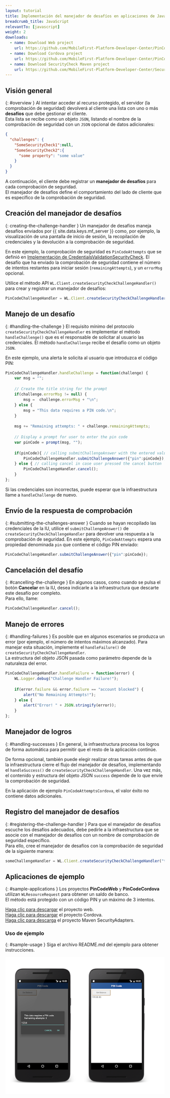 ```yaml
---
layout: tutorial
title: Implementación del manejador de desafíos en aplicaciones de JavaScript (Cordova, Web)
breadcrumb_title: JavaScript
relevantTo: [javascript]
weight: 2
downloads:
  - name: Download Web project
    url: https://github.com/MobileFirst-Platform-Developer-Center/PinCodeWeb/tree/release80
  - name: Download Cordova project
    url: https://github.com/MobileFirst-Platform-Developer-Center/PinCodeCordova/tree/release80
  - name: Download SecurityCheck Maven project
    url: https://github.com/MobileFirst-Platform-Developer-Center/SecurityCheckAdapters/tree/release80
---
```

<!-- NLS_CHARSET=UTF-8 -->
## Visión general
{: #overview }
Al intentar acceder al recurso protegido, el servidor (la comprobación de seguridad) devolverá al cliente una lista con uno o más **desafíos** que debe gestionar el cliente.  
Esta lista se recibe como un objeto `JSON`, listando el nombre de la comprobación de seguridad con un `JSON` opcional de datos adicionales:

```json
{
  "challenges": {
    "SomeSecurityCheck1":null,
    "SomeSecurityCheck2":{
      "some property": "some value"
    }
  }
}
```

A continuación, el cliente debe registrar un **manejador de desafíos** para cada comprobación de seguridad.  
El manejador de desafíos define el comportamiento del lado de cliente que es específico de la comprobación de seguridad.

## Creación del manejador de desafíos
{: creating-the-challenge-handler }
Un manejador de desafíos maneja desafíos enviados por {{ site.data.keys.mf_server }} como, por ejemplo, la visualización de una pantalla de inicio de sesión, la recopilación de credenciales y la devolución a la comprobación de seguridad.

En este ejemplo, la comprobación de seguridad es `PinCodeAttempts` que se definió en [Implementación de CredentialsValidationSecurityCheck](../security-check). El desafío que ha enviado la comprobación de seguridad contiene el número de intentos restantes para iniciar sesión (`remainingAttempts`), y un `errorMsg` opcional.


Utilice el método API `WL.Client.createSecurityCheckChallengeHandler()` para crear y registrar un manejador de desafíos:

```javascript
PinCodeChallengeHandler = WL.Client.createSecurityCheckChallengeHandler("PinCodeAttempts");
```

## Manejo de un desafío
{: #handling-the-challenge }
El requisito mínimo del protocolo `createSecurityCheckChallengeHandler` es implementar el método `handleChallenge()` que es el responsable de solicitar al usuario las credenciales. El método `handleChallenge` recibe el desafío como un objeto `JSON`.

En este ejemplo, una alerta le solicita al usuario que introduzca el código PIN: 

```javascript
PinCodeChallengeHandler.handleChallenge = function(challenge) {
    var msg = "";

    // Create the title string for the prompt
    if(challenge.errorMsg != null) {
        msg =  challenge.errorMsg + "\n";
    } else {
        msg = "This data requires a PIN code.\n";
    }

    msg += "Remaining attempts: " + challenge.remainingAttempts;

    // Display a prompt for user to enter the pin code     
    var pinCode = prompt(msg, "");

    if(pinCode){ // calling submitChallengeAnswer with the entered value
        PinCodeChallengeHandler.submitChallengeAnswer({"pin":pinCode});
    } else { // calling cancel in case user pressed the cancel button
        PinCodeChallengeHandler.cancel();   
    }                            
};
```

Si las credenciales son incorrectas, puede esperar que la infraestructura llame a `handleChallenge` de nuevo.

## Envío de la respuesta de comprobación
{: #submitting-the-challenges-answer }
Cuando se hayan recopilado las credenciales de la IU, utilice el `submitChallengeAnswer()` de `createSecurityCheckChallengeHandler` para devolver una respuesta a la comprobación de seguridad. En este ejemplo, `PinCodeAttempts` espera una propiedad denominada `pin` que contiene el código PIN enviado:

```javascript
PinCodeChallengeHandler.submitChallengeAnswer({"pin":pinCode});
```

## Cancelación del desafío
{: #cancelling-the-challenge }
En algunos casos, como cuando se pulsa el botón **Cancelar** en la IU, desea indicarle a la infraestructura que descarte este desafío por completo.  
Para ello, llame: 

```javascript
PinCodeChallengeHandler.cancel();
```

## Manejo de errores
{: #handling-failures }
Es posible que en algunos escenarios se produzca un error (por ejemplo, el número de intentos máximos alcanzado). Para manejar esta situación, implemente el `handleFailure()` de `createSecurityCheckChallengeHandler`.  
La estructura del objeto JSON pasada como parámetro depende de la naturaleza del error. 

```javascript
PinCodeChallengeHandler.handleFailure = function(error) {
    WL.Logger.debug("Challenge Handler Failure!");

    if(error.failure && error.failure == "account blocked") {
        alert("No Remaining Attempts!");  
    } else {
        alert("Error! " + JSON.stringify(error));
    }
};
```

## Manejador de logros
{: #handling-successes }
En general, la infraestructura procesa los logros de forma automática para permitir que el resto de la aplicación continúe.

De forma opcional, también puede elegir realizar otras tareas antes de que la infraestructura cierre el flujo del manejador de desafíos, implementando el `handleSuccess()` de `createSecurityCheckChallengeHandler`. Una vez más, el contenido y estructura del objeto JSON `success` depende de lo que envíe la comprobación de seguridad.

En la aplicación de ejemplo `PinCodeAttemptsCordova`, el valor éxito no contiene datos adicionales. 

## Registro del manejador de desafíos
{: #registering-the-challenge-handler }
Para que el manejador de desafíos escuche los desafíos adecuados, debe pedirle a la infraestructura que se asocie con el manejador de desafíos con un nombre de comprobación de seguridad específico.  
Para ello, cree el manejador de desafíos con la comprobación de seguridad de la siguiente manera:

```javascript
someChallengeHandler = WL.Client.createSecurityCheckChallengeHandler("the-securityCheck-name");
```

## Aplicaciones de ejemplo
{: #sample-applications }
Los proyectos **PinCodeWeb** y **PinCodeCordova** utilizan `WLResourceRequest` para obtener un saldo de banco.   
El método está protegido con un código PIN y un máximo de 3 intentos.

[Haga clic para descargar](https://github.com/MobileFirst-Platform-Developer-Center/PinCodeWeb/tree/release80) el proyecto web.  
[Haga clic para descargar](https://github.com/MobileFirst-Platform-Developer-Center/PinCodeCordova/tree/release80) el proyecto Cordova.  
[Haga clic para descarga](https://github.com/MobileFirst-Platform-Developer-Center/SecurityCheckAdapters/tree/release80) el proyecto Maven SecurityAdapters.  

### Uso de ejemplo
{: #sample-usage }
Siga el archivo README.md del ejemplo para obtener instrucciones.

![Aplicación de ejemplo](pincode-attempts-cordova.png)
